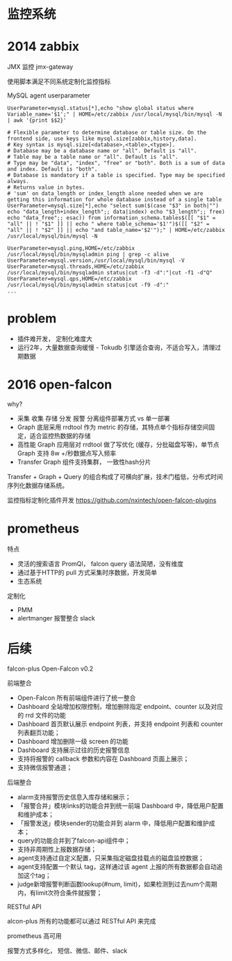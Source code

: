 # 监控系统

# 2014 zabbix

JMX 监控 jmx-gateway

使用脚本满足不同系统定制化监控指标

MySQL agent userparameter
```
UserParameter=mysql.status[*],echo "show global status where Variable_name='$1';" | HOME=/etc/zabbix /usr/local/mysql/bin/mysql -N | awk '{print $$2}'

# Flexible parameter to determine database or table size. On the frontend side, use keys like mysql.size[zabbix,history,data].
# Key syntax is mysql.size[<database>,<table>,<type>].
# Database may be a database name or "all". Default is "all".
# Table may be a table name or "all". Default is "all".
# Type may be "data", "index", "free" or "both". Both is a sum of data and index. Default is "both".
# Database is mandatory if a table is specified. Type may be specified always.
# Returns value in bytes.
# 'sum' on data_length or index_length alone needed when we are getting this information for whole database instead of a single table
UserParameter=mysql.size[*],echo "select sum($(case "$3" in both|"") echo "data_length+index_length";; data|index) echo "$3_length";; free) echo "data_free";; esac)) from information_schema.tables$([[ "$1" = "all" || ! "$1" ]] || echo " where table_schema='$1'")$([[ "$2" = "all" || ! "$2" ]] || echo "and table_name='$2'");" | HOME=/etc/zabbix /usr/local/mysql/bin/mysql -N

UserParameter=mysql.ping,HOME=/etc/zabbix /usr/local/mysql/bin/mysqladmin ping | grep -c alive
UserParameter=mysql.version,/usr/local/mysql/bin/mysql -V
UserParameter=mysql.threads,HOME=/etc/zabbix /usr/local/mysql/bin/mysqladmin status|cut -f3 -d":"|cut -f1 -d"Q"
UserParameter=mysql.qps,HOME=/etc/zabbix /usr/local/mysql/bin/mysqladmin status|cut -f9 -d":"
...
```

# problem
* 插件难开发， 定制化难度大
* 运行2年，大量数据查询缓慢 - Tokudb 引擎适合查询，不适合写入，清理过期数据

# 2016 open-falcon

why?
* 采集 收集 存储 分发 报警 分离组件部署方式 vs 单一部署
* Graph 底层采用 rrdtool 作为 metric 的存储，其特点单个指标存储空间固定，适合监控热数据的存储
* 高性能 Graph 应用层对 rrdtool 做了写优化 (缓存，分批磁盘写等)，单节点Graph 支持 8w +/秒数据点写入频率
* Transfer Graph 组件支持集群， 一致性hash分片

Transfer + Graph + Query 的组合构成了可横向扩展，技术门槛低，分布式时间序列化数据存储系统。


监控指标定制化插件开发 https://github.com/nxintech/open-falcon-plugins

# prometheus

特点
* 灵活的搜索语言 PromQl， falcon query 语法简陋，没有维度
* 通过基于HTTP的 pull 方式采集时序数据，开发简单
* 生态系统

定制化
* PMM
* alertmanger 报警整合 slack


# 后续
falcon-plus Open-Falcon v0.2

前端整合
* Open-Falcon 所有前端组件进行了统一整合
* Dashboard 全站增加权限控制，增加删除指定 endpoint、counter 以及对应的 rrd 文件的功能
* Dashboard 首页默认展示 endpoint 列表，并支持 endpoint 列表和 counter 列表翻页功能；
* Dashboard 增加删除一级 screen 的功能
* Dashboard 支持展示过往的历史报警信息
* 支持将报警的 callback 参数和内容在 Dashboard 页面上展示；
* 支持微信报警通道；


后端整合
* alarm支持报警历史信息入库存储和展示；
* 「报警合并」模块links的功能合并到统一前端 Dashboard 中，降低用户配置和维护成本；
* 「报警发送」模块sender的功能合并到 alarm 中，降低用户配置和维护成本；
* query的功能合并到了falcon-api组件中；
* 支持非周期性上报数据存储；
* agent支持通过自定义配置，只采集指定磁盘挂载点的磁盘监控数据；
* agent支持配置一个默认 tag，这样通过该 agent 上报的所有数据都会自动追加这个tag；
* judge新增报警判断函数lookup(#num, limit)，如果检测到过去num个周期内，有limit次符合条件就报警；

RESTful API

alcon-plus 所有的功能都可以通过 RESTful API 来完成


prometheus 高可用

报警方式多样化， 短信、微信、邮件、slack
